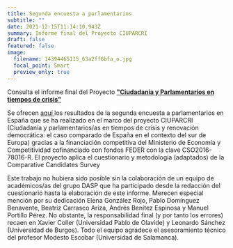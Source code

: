```yaml
---
title: Segunda encuesta a parlamentarios
subtitle: ""
date: 2021-12-15T11:14:10.943Z
summary: Informe final del Proyecto CIUPARCRI
draft: false
featured: false
image:
  filename: 14394465115_63a2ff6bfa_o.jpg
  focal_point: Smart
  preview_only: true
---
```

Consulta el informe final del Proyecto **["Ciudadanía y Parlamentarios en tiempos de crisis"](https://www.upo.es/investiga/ptyp/wp-content/uploads/2019/04/CIUPARCRI-informe-Final.pdf)**

Se ofrecen [aquí ](https://www.upo.es/investiga/ptyp/wp-content/uploads/2019/04/CIUPARCRI-informe-Final.pdf)los resultados de la segunda encuesta a parlamentarios en España que se ha realizado en el marco del proyecto CIUPARCRI (Ciudadanía y parlamentarios/as en tiempos de crisis y renovación democrática: el caso comparado de España en el contexto del sur de Europa) gracias a la financiación competitiva del Ministerio de Economía y Competitividad cofinanciado con fondos FEDER con la clave CSO2016-78016-R. El proyecto aplica el cuestionario y metodología (adaptados) de la Comparative Candidates Survey

Este trabajo no hubiera sido posible sin la colaboración de un equipo de académicos/as del grupo DASP que ha participado desde la redacción del cuestionario hasta la elaboración de este informe. Merecen especial mención por su dedicación Elena González Rojo, Pablo Domínguez Benavente, Beatriz Carrasco Ariza, Andrés Benítez Espinosa y Manuel Portillo Pérez. No obstante, la responsabilidad final (y por tanto los errores) recaen en Xavier Coller (Universidad Pablo de Olavide) y Leonardo Sánchez (Universidad de Burgos). Todo el equipo agradece el asesoramiento técnico del profesor Modesto Escobar (Universidad de Salamanca).